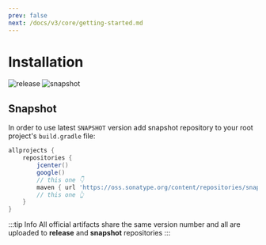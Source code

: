 ```yaml
---
prev: false
next: /docs/v3/core/getting-started.md
---
```


# Installation

![release](https://img.shields.io/maven-central/v/ru.noties.markwon/core.svg?label=release)
![snapshot](https://img.shields.io/nexus/s/https/oss.sonatype.org/ru.noties.markwon/core.svg?label=snapshot)

<ArtifactPicker />

## Snapshot

In order to use latest `SNAPSHOT` version add snapshot repository 
to your root project's `build.gradle` file:

```groovy
allprojects {
    repositories {
        jcenter()
        google()
        // this one 👇
        maven { url 'https://oss.sonatype.org/content/repositories/snapshots/' } // 👈 this one
        // this one 👆
    }
}
```

:::tip Info
All official artifacts share the same version number and all 
are uploaded to **release** and **snapshot** repositories
:::

